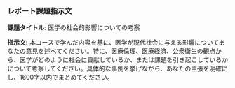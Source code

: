### レポート課題指示文

**課題タイトル:** 医学の社会的影響についての考察

**指示文:** 本コースで学んだ内容を基に、医学が現代社会に与える影響についてあなたの意見を述べてください。特に、医療倫理、医療経済、公衆衛生の観点から、医学がどのように社会に貢献しているか、または課題を引き起こしているかについて考察してください。具体的な事例を挙げながら、あなたの主張を明確にし、1600字以内でまとめてください。